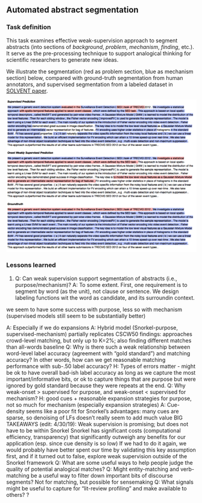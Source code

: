 ## Automated abstract segmentation

### Task definition 

This task examines effective weak-supervision approach to segment abstracts (into sections of *background*, *problem*, *mechanism*, *finding*, etc.). It serve as the pre-processing technique to support analogical thinking for scientific researchers to generate new ideas.

We illustrate the segmentation (red as problem section, blue as mechanism section) below, compared with ground-truth segmentation from human annotators, and supervised segmentation from a labeled dataset in [SOLVENT paper](http://joelchan.me/assets/pdf/2018-cscw-schema-highlighter.pdf).

![Segmentation by weakly-supervised, supervised models and groud-truth](visualization.png)

### Lessons learned

1. Q: Can weak supervision support segmentation of abstracts (i.e., purpose/mechanism)?
A: To some extent. First, one requirement is to segment by word (as the unit), not clause or sentence. We design labeling functions wit the word as candidate, and its surroundin context. 

we seem to have some success with purpose, less so with mechanism (supervised models still seem to be substantially better)


A: Especially if we do expansions
A: Hybrid model (Snorkel-purpose, supervised-mechanism) partially replicates CSCW50 findings: approaches crowd-level matching, but only up to K=2%; also finding different matches than all-words baseline
Q: Why is there such a weak relationship between word-level label accuracy (agreement with “gold standard”) and matching accuracy? In other words, how can we get reasonable matching performance with sub-.50 label accuracy?
H: Types of errors matter - might be ok to have overall bad-ish label accuracy as long as we capture the most important/informative bits, or ok to capture things that are purpose but were ignored by gold standard because they were repeats at the end.
Q: Why weak-onset > supervised for purpose, and weak-onset < supervised for mechanism?
H: good cues + reasonable expansion strategies for purpose, not so much for mechanism (especially expansion strategies)
A: Cue-density seems like a poor fit for Snorkel’s advantages: many cues are sparse, so denoising of LFs doesn’t really seem to add much value
BIG TAKEAWAYS (edit: 4/30/19):
Weak supervision is promising; but does not have to be within Snorkel
Snorkel has significant costs (computational efficiency, transparency) that significantly outweigh any benefits for our application (esp. since cue density is so low)
If we had to do it again, we would probably have better spent our time by validating this key assumption first, and if it turned out to false, explore weak supervision outside of the Snorkel framework
Q: What are some useful ways to help people judge the quality of potential analogical matches?
Q: Might entity-matching and verb-matching be a useful way to filter down important bits of discourse segments?
Not for matching, but possible for sensemaking
Q: What signals might be useful to capture for “lit-review profiling” and make available to others?
?

